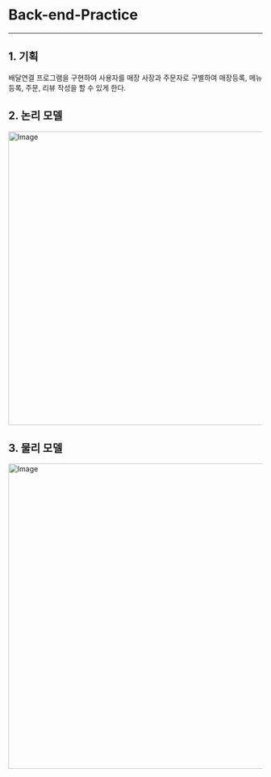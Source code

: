 <h1>Back-end-Practice</h1>
<hr>
<h2>1. 기획</h2>
<p>배달연결 프로그램을 구현하여 사용자를 매장 사장과 주문자로 구별하여 매장등록, 메뉴 등록, 주문, 리뷰 작성을 할 수 있게 한다.</p>
<h2>2. 논리 모델</h2>
<img width="732" height="581" alt="Image" src="https://github.com/user-attachments/assets/5e2a814d-ce67-4c21-8303-a8288da95275" />
<h2>3. 물리 모델</h2>
<img width="836" height="604" alt="Image" src="https://github.com/user-attachments/assets/cd0ee6a3-8a9f-4e6c-a11e-5e22ca675978" />
